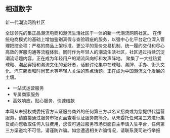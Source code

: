 ## 相道数字

新一代潮流网购社区

全球领先的集正品潮流电商和潮流生活社区于一体的新一代潮流网购社区。 在传统电商模式的基础上增加鉴别真假与查验瑕疵的服务，以强中心化平台定位深入管理把控全程：严格的商品上架标准、更公平的竞价交易机制、统一履约交付和尽心高效的客服沟通等流程体验。同时作为年轻人的潮流生活社区，社区通过持续沉淀潮流话题内容，正在成为年轻用户的潮流风向标和发声阵地。 聚集了一大批热爱球鞋、潮品穿搭和潮流文化的爱好者，话题讨论集中在球鞋、潮牌、手办、街头文化、汽车腕表和时尚艺术等年轻人关注的热点话题。正在成为中国潮流文化发展的土壤。

- 一站式运营服务
- 专属商家服务
- 高效响应，贴心服务，快速结款

本司从未授权或委托官方认证服务商外的任何第三方以名义招商或为您提供代运营服务，请直接通过服务市场页面查看认证服务商简介。从未委托任何第三方进行集货或向您收取任何入驻费用，您仅可通过服务市场页面自主申请入驻平台，任何第三方渠道均不可信，请谨防诈骗。如您遭遇相关诈骗情况，请联系我司进行举报
